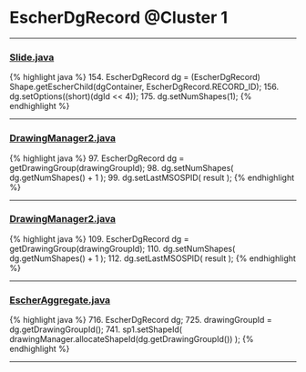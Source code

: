 # EscherDgRecord @Cluster 1

***

### [Slide.java](https://searchcode.com/codesearch/view/97394313/)
{% highlight java %}
154. EscherDgRecord dg = (EscherDgRecord) Shape.getEscherChild(dgContainer, EscherDgRecord.RECORD_ID);
156. dg.setOptions((short)(dgId << 4));
175. dg.setNumShapes(1);
{% endhighlight %}

***

### [DrawingManager2.java](https://searchcode.com/codesearch/view/15642353/)
{% highlight java %}
97. EscherDgRecord dg = getDrawingGroup(drawingGroupId);
98. dg.setNumShapes( dg.getNumShapes() + 1 );
99. dg.setLastMSOSPID( result );
{% endhighlight %}

***

### [DrawingManager2.java](https://searchcode.com/codesearch/view/15642353/)
{% highlight java %}
109. EscherDgRecord dg = getDrawingGroup(drawingGroupId);
110. dg.setNumShapes( dg.getNumShapes() + 1 );
112. dg.setLastMSOSPID( result );
{% endhighlight %}

***

### [EscherAggregate.java](https://searchcode.com/codesearch/view/15642409/)
{% highlight java %}
716. EscherDgRecord dg;
725. drawingGroupId = dg.getDrawingGroupId();
741. sp1.setShapeId( drawingManager.allocateShapeId(dg.getDrawingGroupId()) );
{% endhighlight %}

***

